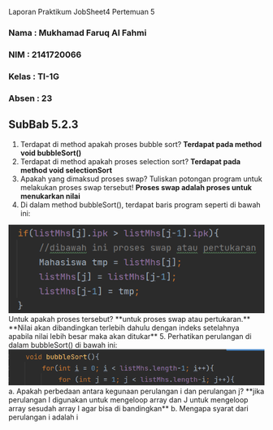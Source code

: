 Laporan Praktikum JobSheet4 Pertemuan 5
### Nama  : Mukhamad Faruq Al Fahmi
### NIM   : 2141720066
### Kelas : TI-1G
### Absen : 23

## **SubBab 5.2.3**
1. Terdapat di method apakah proses bubble sort?
**Terdapat pada method void bubbleSort()**
2. Terdapat di method apakah proses selection sort?
**Terdapat pada method void selectionSort**
3. Apakah yang dimaksud proses swap? Tuliskan potongan program untuk melakukan 
proses swap tersebut!
**Proses swap adalah proses untuk menukarkan nilai**
4. Di dalam method bubbleSort(), terdapat baris program seperti di bawah ini:
<img src="https://github.com/FaruqAlfa/ALGORITMA-STRUKTUR-DATA/blob/main/Jobsheet5/screenShoot_hasilProgram/Screenshot%20(650).png">
	Untuk apakah proses tersebut?
**untuk proses swap atau pertukaran.**
**Nilai akan dibandingkan terlebih dahulu dengan indeks setelahnya apabila nilai lebih besar maka akan ditukar**
5. Perhatikan perulangan di dalam bubbleSort() di bawah ini:
<img src="https://github.com/FaruqAlfa/ALGORITMA-STRUKTUR-DATA/blob/main/Jobsheet5/screenShoot_hasilProgram/Screenshot%20(650-1).png">
a. Apakah perbedaan antara kegunaan perulangan i dan perulangan j?
	**jika perulangan I digunakan untuk mengeloop array dan J untuk mengeloop array sesudah array I agar bisa di bandingkan**
b. Mengapa syarat dari perulangan i adalah i<listMhs.length-1 ?
	**karena ada perulangan J yang mengeloop sampai listmhs, saat i = 0 maka akan di loop sampai array.length - 0  yang berarti di loop j pertama dari 1 sampai 	array.length**
c. Mengapa syarat dari perulangan j adalah j<listMhs.length-i ?
	**karena untuk membandingkan dengan array i**
d. Jika banyak data di dalam listMhs adalah 50, maka berapakali perulangan i akan 
berlangsung? Dan ada berapa Tahap bubble sort yang ditempuh?
**49 for dan 1225 tahapan**
